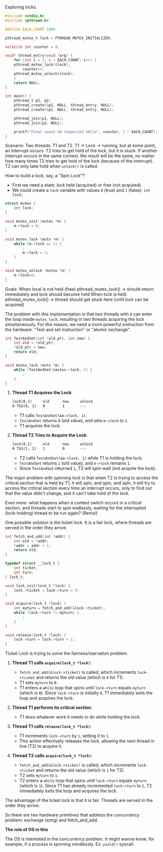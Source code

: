 Exploring locks.

```c
#include <stdio.h>
#include <pthread.h>

#define EACH_COUNT 1000

pthread_mutex_t lock = PTHREAD_MUTEX_INITIALIZER;

volatile int counter = 0;

void* thread_entry(void *arg) {
	for (int i = 1; i < EACH_COUNT; i++) {
    pthread_mutex_lock(&lock);
        counter++;
    pthread_mutex_unlock(&lock);
    }
	return NULL;
}

int main() {
	pthread_t p1, p2;
	pthread_create(&p1, NULL, thread_entry, NULL);
	pthread_create(&p2, NULL, thread_entry, NULL);

	pthread_join(p1, NULL);
	pthread_join(p2, NULL);

	printf("Final count %d (expected %d)\n", counter, 2 * EACH_COUNT);
}
```

Scenario: Two threads: T1 and T2. T1 -> Lock -> running, but at some point, an interrupt occurs. T2 tries to get hold of the lock, but it is stuck. If another interrupt occurs in the same context, the result will be the same, no matter how many times T2 tries to get hold of the lock (because of the interrupt). T2 can only take hold when `unlock()` is called. 

How to build a lock, say, a "Spin Lock"?
- First we need a state: lock held (acquired) or free (not acquired).
- We could create a `lock` variable with values `0` (true) and `1` (false): `int lock;`

```c
struct mutex {
    int lock;
}

void mutex_init (mutex *m) {
    m->lock = 0;
}

void mutex_lock (mutx *m) {
    while (m->lock == 1) {
        ;
        m->lock = 1;
    }
}

void mutex_unlock (mutex *m) {
    m->lock=0;
}

```

Goals:
When local is not held (free)
    pthread_mutex_lock() -> should return immediately and lock should become held
When lock is held
    pthread_mutex_lock() -> thread should get stuck here (until lock can be acquired)

The problem with this implementation is that two threads with `0` can enter the loop inside `mutex_lock`, resulting in two threads acquiring the lock simultaneously. For this reason, we need a more powerful instruction from the hardware. "Test and set instruction" or "atomic exchange". 

```c
int TestAndSet(int *old_ptr, int new) {
    int old = *old_ptr;
    *old_ptr = new;
    return old;
}

void mutex_lock (mutx *m) {
    while (TestAndSet(&mutex->lock, 1) {
        ;
    }
}
```

1. **Thread T1 Acquires the Lock**:
   ```markdown
   lock(0,1)     old      new     unlock
   0 T&S(0, 1)   0        1       ---
   ```
   - T1 calls `TestAndSet(&m->lock, 1)`.
   - `TestAndSet` returns `0` (old value), and sets `m->lock` to `1`.
   - T1 acquires the lock.

2. **Thread T2 Tries to Acquire the Lock**:
   ```markdown
   lock(0,1)     old      new     unlock
   0 T&S(1, 1)   1        0       ---
   ```
   - T2 calls `TestAndSet(&m->lock, 1)` while T1 is holding the lock.
   - `TestAndSet` returns `1` (old value), and `m->lock` remains `1`.
   - Since `TestAndSet` returned `1`, T2 will spin-wait (not acquire the lock).
   

The major problem with spinning lock is that when T2 is trying to access the critical section that is held by T1, it will spin, and spin, and spin, it will try to access the critical section every time an interrupt occurs, only to find out that the value didn´t change, and it can't take hold of the lock.

Even more: what happens when a context switch occurs in a critical section, and threads start to spin endlessly, waiting for the interrupted (lock-holding) thread to be run again? (Remzi)


One possible solution is the ticket lock. It is a fair lock, where threads are served in the order they arrive. 

```c
int fetch_and_add(int *addr) {
    int old = *addr;
    *addr = addr + 1;
    return old;
}

typedef struct __lock_t {
    int ticket;
    int turn;
} lock_t;

void lock_init(lock_t *lock) {
    lock->ticket = lock->turn = 0;
}

void acquire(lock_t *lock) {
    int myturn = fetch_and_add(&lock->ticket);
    while (lock->turn != myturn) {
        ;
    }
}

void release(lock_t *lock) {
    lock->turn = lock->turn + 1;
}
```

Ticket Lock is trying to solve the fairness/starvation problem.

1. **Thread T1 calls `acquire(lock_t *lock)`**:
    - `fetch_and_add(&lock->ticket)` is called, which increments `lock->ticket` and returns the old value (which is `0` for T1).
    - T1 sets `myturn` to `0`.
    - T1 enters a `while` loop that spins until `lock->turn` equals `myturn` (which is `0`). Since `lock->turn` is initially `0`, T1 immediately exits the loop and acquires the lock.

2. **Thread T1 performs its critical section**:
    - T1 does whatever work it needs to do while holding the lock.

3. **Thread T1 calls `release(lock_t *lock)`**:
    - T1 increments `lock->turn` by `1`, setting it to `1`.
    - This action effectively releases the lock, allowing the next thread in line (T2) to acquire it.

4. **Thread T2 calls `acquire(lock_t *lock)`**:
    - `fetch_and_add(&lock->ticket)` is called, which increments `lock->ticket` and returns the old value (which is `1` for T2).
    - T2 sets `myturn` to `1`.
    - T2 enters a `while` loop that spins until `lock->turn` equals `myturn` (which is `1`). Since T1 has already incremented `lock->turn` to `1`, T2 immediately exits the loop and acquires the lock.

The advantage of the ticket lock is that it is fair. Threads are served in the order they arrive.

So there are two hardware primitives that address the concurrency problem: exchange (xchg) and fetch_and_add.

**The role of OS in this**

The OS is interested in the concurrency problem. It might wanna know, for example, if a process is spinning mindlessly. Ex: `yield()` syscall.


